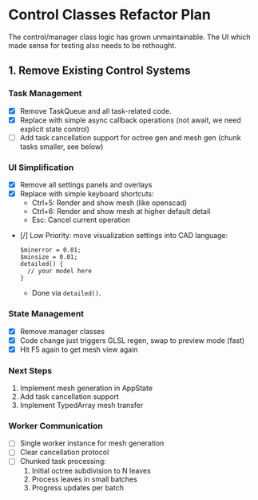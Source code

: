 # Control Classes Refactor Plan

The control/manager class logic has grown unmaintainable.
The UI which made sense for testing also needs to be rethought.

## 1. Remove Existing Control Systems

### Task Management
- [x] Remove TaskQueue and all task-related code.
- [x] Replace with simple async callback operations (not await, we need explicit state control)
- [ ] Add task cancellation support for octree gen and mesh gen (chunk tasks smaller, see below)

### UI Simplification 
- [x] Remove all settings panels and overlays
- [x] Replace with simple keyboard shortcuts:
  - Ctrl+5: Render and show mesh (like openscad)
  - Ctrl+6: Render and show mesh at higher default detail
  - Esc: Cancel current operation
- [/] Low Priority: move visualization settings into CAD language:
  ```
  $minerror = 0.01;
  $minsize = 0.01;
  detailed() {
    // your model here
  }
  ```
  - Done via `detailed()`.

### State Management
- [x] Remove manager classes
- [x] Code change just triggers GLSL regen, swap to preview mode (fast)
- [x] Hit F5 again to get mesh view again

### Next Steps
1. Implement mesh generation in AppState
2. Add task cancellation support
3. Implement TypedArray mesh transfer

### Worker Communication
- [ ] Single worker instance for mesh generation
- [ ] Clear cancellation protocol
- [ ] Chunked task processing:
  1. Initial octree subdivision to N leaves
  2. Process leaves in small batches
  3. Progress updates per batch
